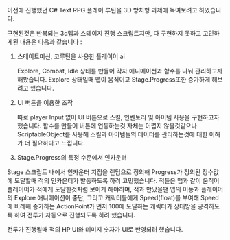 이전에 진행했던 C# Text RPG 플레이 루틴을 3D 방치형 과제에 녹여보려고 하였습니다.

구현된것은 반복되는 3d맵과 스테이지 진행 스크립트지만, 다 구현하지 못하고 고민하게된 내용은 다음과 같습니다 :

1. 스테이트머신, 코루틴을 사용한 플레이어 ai

   Explore, Combat, Idle 상태를 만들어 각자 애니메이션과 함수를 나눠 관리하고자 해봤습니다. Explore 상태일때 맵이 움직이고 Stage.Progress또한 증가하게 해보려고 했습니다.

2. UI 버튼을 이용한 조작

   따로 player Input 없이 UI 버튼으로 스킬, 인벤토리 및 아이템 사용을 구현하고자 했습니다. 함수를 만들어 버튼에 연동하는것 자체는 어렵지 않을것같으나 ScriptableObject를 사용해 스킬과 아이템들의 데이터를 관리하는것에 대한 이해가 더 필요하다고 느낍니다.

3. Stage.Progress의 특정 수준에서 인카운터

  Stage 스크립트 내에서 인카운터 지점을 랜덤으로 정의해 Progress가 정의된 정수값에 도달할때 적의 인카운터가 발동하도록 하려 고민했습니다. 적들은 맵과 같이 움직어 플레이어가 적에게 도달한것처럼 보이게 해야하며, 적과 만났을땐 맵의 이동과 플레이어의 Explore 애니메이션이 중단,
  그리고 캐릭터들에게 Speed(float)를 부여해 Speed에 비례해 증가하는 ActionPoint가 먼저 100에 도달하는 캐릭터가 상대방을 공격하도록 하여 전투가 자동으로 진행되도록 하려 했습니다.

  전투가 진행될때 적의 HP UI와 데미지 숫자가 UI로 반영되려 했습니다.
